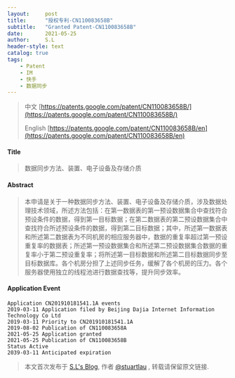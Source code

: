 ```yaml
---
layout:     post
title:      "授权专利-CN110083658B"
subtitle:   "Granted Patent-CN110083658B"
date:       2021-05-25
author:     S.L
header-style: text
catalog: true
tags:
    - Patent
    - IM
    - 快手
    - 数据同步
---
```

> 中文 [https://patents.google.com/patent/CN110083658B/](https://patents.google.com/patent/CN110083658B/)
>
> English [https://patents.google.com/patent/CN110083658B/en](https://patents.google.com/patent/CN110083658B/en)

#### Title
> 数据同步方法、装置、电子设备及存储介质
















#### Abstract
> 本申请是关于一种数据同步方法、装置、电子设备及存储介质，涉及数据处理技术领域，所述方法包括：在第一数据表的第一预设数据集合中查找符合预设条件的数据，得到第一目标数据；在第二数据表的第二预设数据集合中查找符合所述预设条件的数据，得到第二目标数据；其中，所述第一数据表和所述第二数据表为不同机房的相应服务器中，数据的重复率超过第一预设重复率的数据表；所述第一预设数据集合和所述第二预设数据集合数据的重复率小于第二预设重复率；将所述第一目标数据和所述第二目标数据同步至目标数据库。各个机房分担了上述同步任务，缓解了各个机房的压力。各个服务器使用独立的线程池进行数据查找等，提升同步效率。
















#### Application Event
```
Application CN201910181541.1A events 
2019-03-11 Application filed by Beijing Dajia Internet Information Technology Co Ltd
2019-03-11 Priority to CN201910181541.1A
2019-08-02 Publication of CN110083658A
2021-05-25 Application granted
2021-05-25 Publication of CN110083658B
Status Active
2039-03-11 Anticipated expiration
```
> 本文首次发布于 [S.L's Blog](https://liushuo.me), 作者 [@stuartlau](http://github.com/stuartlau) ,
转载请保留原文链接.
